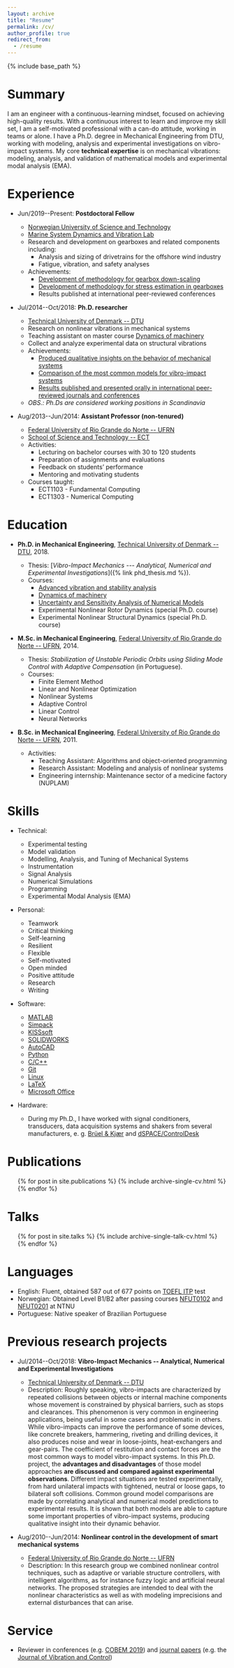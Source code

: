 ```yaml
---
layout: archive
title: "Resume"
permalink: /cv/
author_profile: true
redirect_from:
  - /resume
---
```


{% include base_path %}

Summary
======
I am an engineer with a continuous-learning mindset, focused on achieving high-quality results. With a continuous interest to learn and improve my skill set, I am a self-motivated professional with a can-do attitude, working in teams or alone. I have a Ph.D. degree in Mechanical Engineering from DTU, working with modeling, analysis and experimental investigations on vibro-impact systems.
My core **technical expertise** is on mechanical vibrations: modeling, analysis, and validation of mathematical models and experimental modal analysis (EMA).

Experience
======
* Jun/2019--Present: **Postdoctoral Fellow**
	* [Norwegian University of Science and Technology](https://www.ntnu.edu)
	* [Marine System Dynamics and Vibration Lab](https://www.ntnu.edu/imt/lab/md-lab)
	* Research and development on gearboxes and related components including:
		* Analysis and sizing of drivetrains for the offshore wind industry
		* Fatigue, vibration, and safety analyses
	* Achievements:
		* [Development of methodology for gearbox down-scaling](/publication/A3)
		* [Development of methodology for stress estimation in gearboxes](/publication/A4)
		* Results published at international peer-reviewed conferences
* Jul/2014--Oct/2018: **Ph.D. researcher**
	* [Technical University of Denmark -- DTU](http://www.mek.dtu.dk/english)
	* Research on nonlinear vibrations in mechanical systems
	* Teaching assistant on master course [Dynamics of machinery](https://kurser.dtu.dk/course/41514)
	* Collect and analyze experimental data on structural vibrations
	* Achievements:
		* [Produced qualitative insights on the behavior of mechanical systems](/publication/A2)
		* [Comparison of the most common models for vibro-impact systems](/publication/A1)
		* [Results published and presented orally in international peer-reviewed journals and conferences](/portfolio/PhD_thesis)
	* _OBS.: Ph.Ds are considered working positions in Scandinavia_

* Aug/2013--Jun/2014: **Assistant Professor (non-tenured)**
	* [Federal University of Rio Grande do Norte -- UFRN](http://www.ufrn.br/en)
	* [School of Science and Technology -- ECT](https://www.ect.ufrn.br/)
	* Activities:
		* Lecturing on bachelor courses with 30 to 120 students
		* Preparation of assignments and evaluations
		* Feedback on students’ performance
		* Mentoring and motivating students
	* Courses taught:
		* ECT1103 - Fundamental Computing
		* ECT1303 - Numerical Computing
  
Education
======
* **Ph.D. in Mechanical Engineering**, [Technical University of Denmark -- DTU](http://www.mek.dtu.dk/english), 2018.
	* Thesis: [_Vibro-Impact Mechanics --- Analytical, Numerical and Experimental Investigations_]({% link phd_thesis.md %}).
	* Courses:
		* [Advanced vibration and stability analysis](https://kurser.dtu.dk/course/41522)
		* [Dynamics of machinery](https://kurser.dtu.dk/course/41514)
		* [Uncertainty and Sensitivity Analysis of Numerical Models](https://kurser.dtu.dk/course/28923)
		* Experimental Nonlinear Rotor Dynamics (special Ph.D. course)
		* Experimental Nonlinear Structural Dynamics (special Ph.D. course)

* **M.Sc. in Mechanical Engineering**, [Federal University of Rio Grande do Norte -- UFRN](https://www.ufrn.br/en), 2014.
	* Thesis: _Stabilization of Unstable Periodic Orbits using Sliding Mode Control with Adaptive Compensation_ (in Portuguese).
	* Courses:
		* Finite Element Method
		* Linear and Nonlinear Optimization
		* Nonlinear Systems
		* Adaptive Control
		* Linear Control
		* Neural Networks
* **B.Sc. in Mechanical Engineering**, [Federal University of Rio Grande do Norte -- UFRN](https://www.ufrn.br/en), 2011.
	* Activities:
		* Teaching Assistant: Algorithms and object-oriented programming
		* Research Assistant: Modeling and analysis of nonlinear systems
		* Engineering internship: Maintenance sector of a medicine factory (NUPLAM)

Skills
======
* Technical:
	* Experimental testing
	* Model validation
	* Modelling, Analysis, and Tuning of Mechanical Systems
	* Instrumentation
	* Signal Analysis
	* Numerical Simulations
	* Programming
	* Experimental Modal Analysis (EMA)

* Personal:
	* Teamwork
	* Critical thinking
	* Self-learning
	* Resilient
	* Flexible
	* Self-motivated
	* Open minded
	* Positive attitude
	* Research
	* Writing

* Software:
	* [MATLAB](https://mathworks.com/products/matlab.html)
	* [Simpack](https://www.3ds.com/products-services/simulia/products/simpack/)
	* [KISSsoft](https://www.kisssoft.com/en)
	* [SOLIDWORKS](https://www.solidworks.com/)
	* [AutoCAD](https://www.autodesk.com/products/autocad/)
	* [Python](https://www.python.org/)
	* [C/C++](https://isocpp.org/)
	* [Git](https://git-scm.com/)
	* [Linux](https://www.linux.org/)
	* [LaTeX](https://www.latex-project.org/)
	* [Microsoft Office](https://www.office.com/)

* Hardware:
	* During my Ph.D., I have worked with signal conditioners, transducers, data acquisition systems and shakers from several manufacturers, e. g. [Brüel & Kjær](https://www.bksv.com/en) and [dSPACE/ControlDesk](https://www.dspace.com/en/inc/home/products/sw/experimentandvisualization/controldesk.cfm)

Publications
======
  <ul>{% for post in site.publications %}
    {% include archive-single-cv.html %}
  {% endfor %}</ul>
  
Talks
======
  <ul>{% for post in site.talks %}
    {% include archive-single-talk-cv.html %}
  {% endfor %}</ul>
  
Languages
======
* English: Fluent, obtained 587 out of 677 points on [TOEFL ITP](https://www.ets.org/toefl_itp) test
* Norwegian: Obtained Level B1/B2 after passing courses [NFUT0102](https://www.ntnu.edu/studies/courses/NFUT0102) and [NFUT0201](https://www.ntnu.edu/studies/courses/NFUT0201) at NTNU
* Portuguese: Native speaker of Brazilian Portuguese

Previous research projects
======
* Jul/2014--Oct/2018: **Vibro-Impact Mechanics -- Analytical, Numerical and Experimental Investigations**
	* [Technical University of Denmark -- DTU](http://www.mek.dtu.dk/english)
	* Description:
	Roughly speaking, vibro-impacts are characterized by repeated collisions between objects or internal machine components whose movement is constrained by physical barriers, such as stops and clearances. This phenomenon is very common in engineering applications, being useful in some cases and problematic in others. While vibro-impacts can improve the performance of some devices, like concrete breakers, hammering, riveting and drilling devices, it also produces noise and wear in loose-joints, heat-exchangers and gear-pairs. The coefficient of restitution and contact forces are the most common ways to model vibro-impact systems. In this Ph.D. project, the **advantages and disadvantages** of those model approaches **are discussed and compared against experimental observations**. Different impact situations are tested experimentally, from hard unilateral impacts with tightened, neutral or loose gaps, to bilateral soft collisions. Common ground model comparisons are made by correlating analytical and numerical model predictions to experimental results. It is shown that both models are able to capture some important properties of vibro-impact systems, producing qualitative insight into their dynamic behavior.

* Aug/2010--Jun/2014: **Nonlinear control in the development of smart mechanical systems**
	* [Federal University of Rio Grande do Norte -- UFRN](https://www.ufrn.br/en)
	* Description:
	In this research group we combined nonlinear control techniques, such as adaptive or variable structure controllers, with intelligent algorithms, as for instance fuzzy logic and artificial neural networks. The proposed strategies are intended to deal with the nonlinear characteristics as well as with modeling imprecisions and external disturbances that can arise.

Service
======
* Reviewer in conferences (e.g. [COBEM 2019](https://eventos.abcm.org.br/cobem2019/)) and [journal papers]({{site.author.publons}}) (e.g. the [Journal of Vibration and Control](http://jvc.sagepub.com/))
